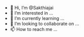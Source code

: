 - 👋 Hi, I’m @Sakthiajai
- 👀 I’m interested in ...
- 🌱 I’m currently learning ...
- 💞️ I’m looking to collaborate on ...
- 📫 How to reach me ...

<!---
Sakthiajai/Sakthiajai is a ✨ special ✨ repository because its `README.md` (this file) appears on your GitHub profile.
You can click the Preview link to take a look at your changes.
--->
